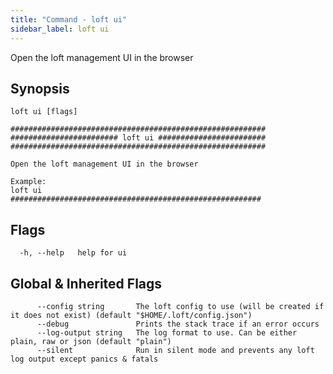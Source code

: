 ```yaml
---
title: "Command - loft ui"
sidebar_label: loft ui
---
```



Open the loft management UI in the browser

## Synopsis

```
loft ui [flags]
```

```
#########################################################
######################## loft ui ########################
#########################################################

Open the loft management UI in the browser

Example:
loft ui
########################################################
```


## Flags

```
  -h, --help   help for ui
```


## Global & Inherited Flags

```
      --config string       The loft config to use (will be created if it does not exist) (default "$HOME/.loft/config.json")
      --debug               Prints the stack trace if an error occurs
      --log-output string   The log format to use. Can be either plain, raw or json (default "plain")
      --silent              Run in silent mode and prevents any loft log output except panics & fatals
```

